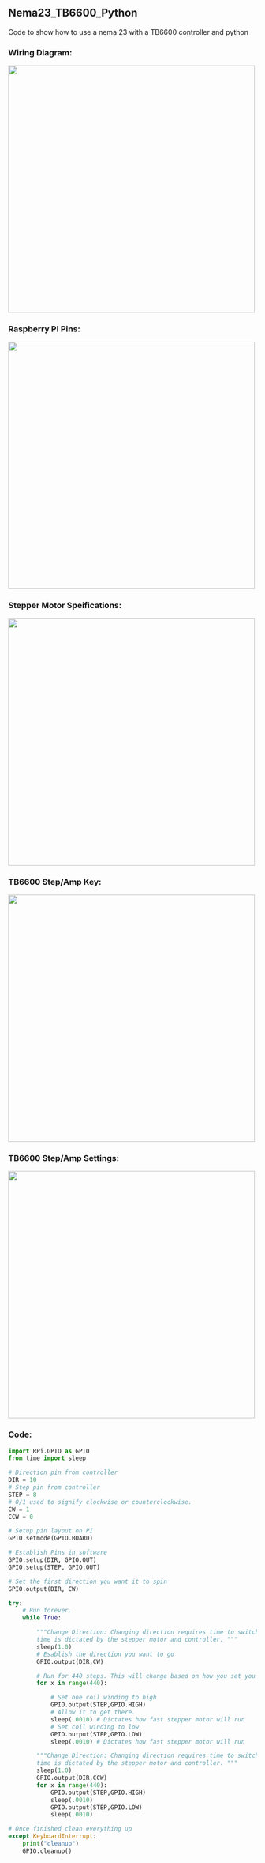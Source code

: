 ## Nema23_TB6600_Python
Code to show how to use a nema 23 with a TB6600 controller and python

### Wiring Diagram:
<a href="https://raw.githubusercontent.com/danielwilczak101/Nema23_TB6600_Python/main/images/stepper_motor_wire_diagram.png">
<img  src="https://raw.githubusercontent.com/danielwilczak101/Nema23_TB6600_Python/main/images/stepper_motor_wire_diagram.png" height="500"></a>

### Raspberry PI Pins:
<a href="https://raw.githubusercontent.com/danielwilczak101/Nema23_TB6600_Python/main/images/Raspberry-Pi-GPIO-Header-with-Photo.png">
<img  src="https://raw.githubusercontent.com/danielwilczak101/Nema23_TB6600_Python/main/images/Raspberry-Pi-GPIO-Header-with-Photo.png" height="500"></a>


### Stepper Motor Speifications:
<a href="https://raw.githubusercontent.com/danielwilczak101/Nema23_TB6600_Python/main/images/specifications_23HS22-2804S.png">
<img  src="https://raw.githubusercontent.com/danielwilczak101/Nema23_TB6600_Python/main/images/specifications_23HS22-2804S.png" height="500"></a>

### TB6600 Step/Amp Key:
<a href="https://raw.githubusercontent.com/danielwilczak101/Nema23_TB6600_Python/main/images/tb6600.jpg">
<img  src="https://raw.githubusercontent.com/danielwilczak101/Nema23_TB6600_Python/main/images/tb6600.jpg" height="500"></a>

### TB6600 Step/Amp Settings:
<a href="https://raw.githubusercontent.com/danielwilczak101/Nema23_TB6600_Python/main/images/Nema23_Setting_config.jpg">
<img  src="https://raw.githubusercontent.com/danielwilczak101/Nema23_TB6600_Python/main/images/Nema23_Setting_config.jpg" height="500"></a>





### Code:
```py
import RPi.GPIO as GPIO
from time import sleep

# Direction pin from controller
DIR = 10
# Step pin from controller
STEP = 8
# 0/1 used to signify clockwise or counterclockwise.
CW = 1
CCW = 0

# Setup pin layout on PI
GPIO.setmode(GPIO.BOARD)

# Establish Pins in software
GPIO.setup(DIR, GPIO.OUT)
GPIO.setup(STEP, GPIO.OUT)

# Set the first direction you want it to spin
GPIO.output(DIR, CW)

try:
	# Run forever.
	while True:

		"""Change Direction: Changing direction requires time to switch. The
		time is dictated by the stepper motor and controller. """
		sleep(1.0)
		# Esablish the direction you want to go
		GPIO.output(DIR,CW)

		# Run for 440 steps. This will change based on how you set you controller
		for x in range(440):

			# Set one coil winding to high
			GPIO.output(STEP,GPIO.HIGH)
			# Allow it to get there.
			sleep(.0010) # Dictates how fast stepper motor will run
			# Set coil winding to low
			GPIO.output(STEP,GPIO.LOW)
			sleep(.0010) # Dictates how fast stepper motor will run

		"""Change Direction: Changing direction requires time to switch. The
		time is dictated by the stepper motor and controller. """
		sleep(1.0)
		GPIO.output(DIR,CCW)
		for x in range(440):
			GPIO.output(STEP,GPIO.HIGH)
			sleep(.0010)
			GPIO.output(STEP,GPIO.LOW)
			sleep(.0010)

# Once finished clean everything up
except KeyboardInterrupt:
	print("cleanup")
	GPIO.cleanup()
  ```
